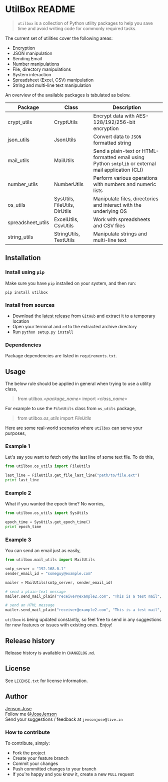 # UtilBox README

> `utilbox` is a collection of Python utility packages to help you save time and avoid writing code for commonly
required tasks.

The current set of utilities cover the following areas:

*   Encryption
*   JSON manipulation
*   Sending Email
*   Number manipulations
*   File, directory manipulations
*   System interaction
*   Spreadsheet (Excel, CSV) manipulation
*   String and multi-line text manipulation
  
An overview of the available packages is tabulated as below.

Package | Class | Description
--- | --- | ---
crypt_utils | CryptUtils | Encrypt data with AES-128/192/256-bit encryption
json_utils | JsonUtils | Convert data to `JSON` formatted string
mail_utils | MailUtils | Send a plain-text or HTML-formatted email using Python `smtplib` or external mail application (CLI)
number_utils | NumberUtils | Perform various operations with numbers and numeric lists
os_utils | SysUtils, FileUtils, DirUtils | Manipulate files, directories and interact with the underlying OS
spreadsheet_utils | ExcelUtils, CsvUtils | Work with spreadsheets and CSV files
string_utils | StringUtils, TextUtils | Manipulate strings and multi-line text

## Installation

### Install using `pip`

Make sure you have `pip` installed on your system, and then run:

```pip install utilbox```

### Install from sources

*   Download the [latest release] from `GitHub` and extract it to a temporary location
*   Open your terminal and `cd` to the extracted archive directory
*   Run `python setup.py install`

### Dependencies

Package dependencies are listed in `requirements.txt`.

## Usage

The below rule should be applied in general when trying to use a utility class,

> from utilbox.*<package_name>* import *<class_name>*

For example to use the `FileUtils` class from `os_utils` package,

> from utilbox.*os_utils* import *FileUtils*

Here are some real-world scenarios where `utilbox` can serve your purposes,

### Example 1
Let's say you want to fetch only the last line of some text file. To do this,

```python
from utilbox.os_utils import FileUtils

last_line = FileUtils.get_file_last_line("path/to/file.ext")
print last_line
```

### Example 2
What if you wanted the epoch time? No worries,

```python
from utilbox.os_utils import SysUtils

epoch_time = SysUtils.get_epoch_time()
print epoch_time
```

### Example 3
You can send an email just as easily,

```python
from utilbox.mail_utils import MailUtils

smtp_server = "192.168.0.1"
sender_email_id = "someguy@example.com"

mailer = MailUtils(smtp_server, sender_email_id)

# send a plain-text message
mailer.send_mail_plain("receiver@example2.com", "This is a test mail", sender_email_id, "This message was brought to you by 'utilbox'!")

# send an HTML message
mailer.send_mail_plain("receiver@example2.com", "This is a test mail", sender_email_id, "This message was brought to you by <b>'utilbox'<b>!")
```

`utilbox` is being updated constantly, so feel free to send in any suggestions for new features or issues with existing ones. Enjoy! 

## Release history

Release history is available in `CHANGELOG.md`.

## License

See `LICENSE.txt` for license information.

## Author

[Jenson Jose]  
Follow me [@JoseJenson]  
Send your suggestions / feedback at `jensonjose@live.in`

### How to contribute

To contribute, simply:

*   Fork the project
*   Create your feature branch
*   Commit your changes
*   Push committed changes to your branch
*   If you're happy and you know it, create a new `PULL` request

[latest release]: https://github.com/jensonjose/utilbox/releases/latest
[Jenson Jose]: https://www.jensonjose.com
[@JoseJenson]: https://twitter.com/JoseJenson
